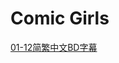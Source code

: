 # Comic Girls

[01-12简繁中文BD字幕](https://github.com/Nekomoekissaten-SUB/Nekomoekissaten-Storage/releases/download/subtitles_pkg/Comic_Girls_BD_zho.7z)
